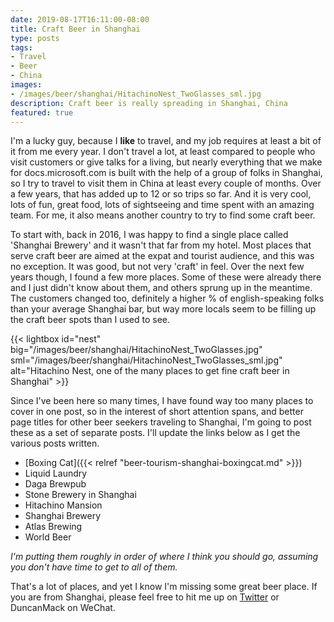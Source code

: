 ```yaml
---
date: 2019-08-17T16:11:00-08:00
title: Craft Beer in Shanghai
type: posts
tags:
- Travel
- Beer
- China
images:
- /images/beer/shanghai/HitachinoNest_TwoGlasses_sml.jpg
description: Craft beer is really spreading in Shanghai, China
featured: true
---
```

I'm a lucky guy, because I **like** to travel, and my job requires at least a bit of it from me every year. I don't travel a lot, at least compared to people who visit customers or give talks for a living, but nearly everything that we make for docs.microsoft.com is built with the help of a group of folks in Shanghai, so I try to travel to visit them in China at least every couple of months. Over a few years, that has added up to 12 or so trips so far. And it is very cool, lots of fun, great food, lots of sightseeing and time spent with an amazing team. For me, it also means another country to try to find some craft beer.

To start with, back in 2016, I was happy to find a single place called 'Shanghai Brewery' and it wasn't that far from my hotel. Most places that serve craft beer are aimed at the expat and tourist audience, and this was no exception. It was good, but not very 'craft' in feel. Over the next few years though, I found a few more places. Some of these were already there and I just didn't know about them, and others sprung up in the meantime. The customers changed too, definitely a higher % of english-speaking folks than your average Shanghai bar, but way more locals seem to be filling up the craft beer spots than I used to see.

{{< lightbox id="nest" big="/images/beer/shanghai/HitachinoNest_TwoGlasses.jpg" sml="/images/beer/shanghai/HitachinoNest_TwoGlasses_sml.jpg" alt="Hitachino Nest, one of the many places to get fine craft beer in Shanghai" >}}


Since I've been here so many times, I have found way too many places to cover in one post, so in the interest of short attention spans, and better page titles for other beer seekers traveling to Shanghai, I'm going to post these as a set of separate posts. I'll update the links below as I get the various posts written.

* [Boxing Cat]({{< relref "beer-tourism-shanghai-boxingcat.md" >}})
* Liquid Laundry
* Daga Brewpub
* Stone Brewery in Shanghai
* Hitachino Mansion
* Shanghai Brewery
* Atlas Brewing
* World Beer

*I'm putting them roughly in order of where I think you should go, assuming you don't have time to get to all of them.*

That's a lot of places, and yet I know I'm missing some great beer place. If you are from Shanghai, please feel free to hit me up on [Twitter](https://twitter.com/duncanma) or DuncanMack on WeChat.
